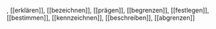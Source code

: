 , [[erklären]], [[bezeichnen]], [[prägen]], [[begrenzen]], [[festlegen]], [[bestimmen]], [[kennzeichnen]], [[beschreiben]], [[abgrenzen]]